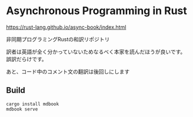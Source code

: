 # Asynchronous Programming in Rust

https://rust-lang.github.io/async-book/index.html

非同期プログラミングRustの和訳リポジトリ

訳者は英語が全く分かっていないためなるべく本家を読んだほうが良いです。
誤訳だらけです。

あと、コード中のコメント文の翻訳は後回しにします

## Build

```
cargo install mdbook
mdbook serve
```
